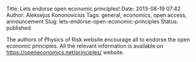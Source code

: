 Title: Lets endorse open economic principles!
Date: 2013-08-19 07:42
Author: Aleksejus Kononovicius
Tags: general, economics, open access, announcement
Slug: lets-endorse-open-economic-principles
Status: published

The authors of Physics of Risk website
encourage all to endorse the open economic principles. All the relevant
information is available on <https://openeconomics.net/principles/>
website.
